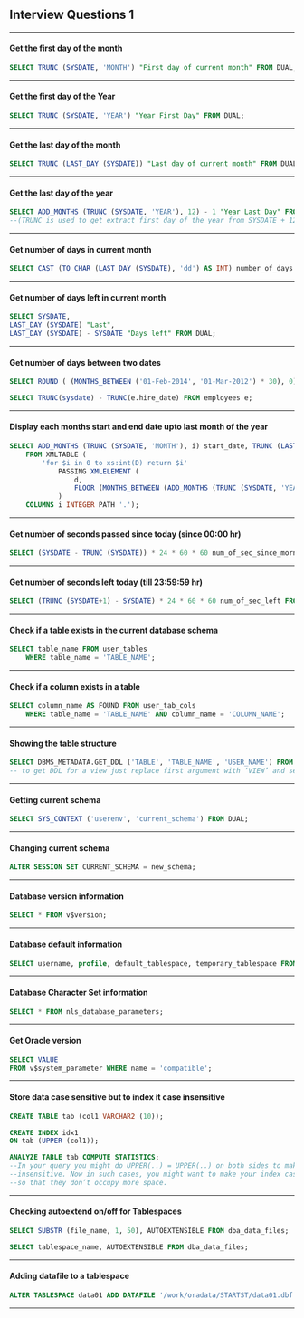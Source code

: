 ## Interview Questions 1

---

#### Get the first day of the month

```sql
SELECT TRUNC (SYSDATE, 'MONTH') "First day of current month" FROM DUAL;
```

---

#### Get the first day of the Year

```sql
SELECT TRUNC (SYSDATE, 'YEAR') "Year First Day" FROM DUAL;
```

---

#### Get the last day of the month

```sql
SELECT TRUNC (LAST_DAY (SYSDATE)) "Last day of current month" FROM DUAL;
```

---

#### Get the last day of the year

```sql
SELECT ADD_MONTHS (TRUNC (SYSDATE, 'YEAR'), 12) - 1 "Year Last Day" FROM DUAL
--(TRUNC is used to get extract first day of the year from SYSDATE + 12 months = 1st Jan next year) - 1 day
```

---

#### Get number of days in current month

```sql
SELECT CAST (TO_CHAR (LAST_DAY (SYSDATE), 'dd') AS INT) number_of_days FROM DUAL;
```

---

#### Get number of days left in current month

```sql
SELECT SYSDATE,
LAST_DAY (SYSDATE) "Last",
LAST_DAY (SYSDATE) - SYSDATE "Days left" FROM DUAL;
```

---

#### Get number of days between two dates

```sql
SELECT ROUND ( (MONTHS_BETWEEN ('01-Feb-2014', '01-Mar-2012') * 30), 0) num_of_days FROM DUAL;
```

```sql
SELECT TRUNC(sysdate) - TRUNC(e.hire_date) FROM employees e;
```

---

#### Display each months start and end date upto last month of the year

```sql
SELECT ADD_MONTHS (TRUNC (SYSDATE, 'MONTH'), i) start_date, TRUNC (LAST_DAY (ADD_MONTHS (SYSDATE, i))) end_date
    FROM XMLTABLE (
        'for $i in 0 to xs:int(D) return $i'
            PASSING XMLELEMENT (
                d,
                FLOOR (MONTHS_BETWEEN (ADD_MONTHS (TRUNC (SYSDATE, 'YEAR') - 1, 12), SYSDATE))
            )
    COLUMNS i INTEGER PATH '.');
```

---

#### Get number of seconds passed since today (since 00:00 hr)

```sql
SELECT (SYSDATE - TRUNC (SYSDATE)) * 24 * 60 * 60 num_of_sec_since_morning FROM DUAL;
```

---

#### Get number of seconds left today (till 23:59:59 hr)

```sql
SELECT (TRUNC (SYSDATE+1) - SYSDATE) * 24 * 60 * 60 num_of_sec_left FROM DUAL;
```

---

#### Check if a table exists in the current database schema

```sql
SELECT table_name FROM user_tables
    WHERE table_name = 'TABLE_NAME';
```

---

#### Check if a column exists in a table

```sql
SELECT column_name AS FOUND FROM user_tab_cols
    WHERE table_name = 'TABLE_NAME' AND column_name = 'COLUMN_NAME';
```

---

#### Showing the table structure

```sql
SELECT DBMS_METADATA.GET_DDL ('TABLE', 'TABLE_NAME', 'USER_NAME') FROM DUAL;
-- to get DDL for a view just replace first argument with ‘VIEW’ and second with your view name and so.
```

---

#### Getting current schema

```sql
SELECT SYS_CONTEXT ('userenv', 'current_schema') FROM DUAL;
```

---

#### Changing current schema

```sql
ALTER SESSION SET CURRENT_SCHEMA = new_schema;
```

---

#### Database version information

```sql
SELECT * FROM v$version;
```

---

#### Database default information

```sql
SELECT username, profile, default_tablespace, temporary_tablespace FROM dba_users;
```

---

#### Database Character Set information

```sql
SELECT * FROM nls_database_parameters;
```

---

#### Get Oracle version

```sql
SELECT VALUE
FROM v$system_parameter WHERE name = 'compatible';
```

---

#### Store data case sensitive but to index it case insensitive

```sql
CREATE TABLE tab (col1 VARCHAR2 (10));

CREATE INDEX idx1
ON tab (UPPER (col1));

ANALYZE TABLE tab COMPUTE STATISTICS;
--In your query you might do UPPER(..) = UPPER(..) on both sides to make it case
--insensitive. Now in such cases, you might want to make your index case insensitive
--so that they don’t occupy more space.
```

---

#### Checking autoextend on/off for Tablespaces

```sql
SELECT SUBSTR (file_name, 1, 50), AUTOEXTENSIBLE FROM dba_data_files;
```

```sql
SELECT tablespace_name, AUTOEXTENSIBLE FROM dba_data_files;
```

---

#### Adding datafile to a tablespace

```sql
ALTER TABLESPACE data01 ADD DATAFILE '/work/oradata/STARTST/data01.dbf'SIZE 1000M AUTOEXTEND OFF;
```

---
